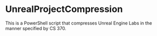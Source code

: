 # UnrealProjectCompression
This is a PowerShell script that compresses Unreal Engine Labs in the manner specified by CS 370. 
